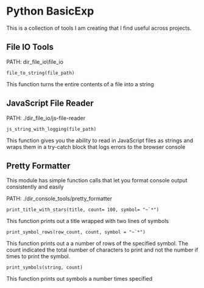 # Python BasicExp
This is a collection of tools I am creating that I find useful across projects.

## File IO Tools

PATH: dir_file_io\file_io

```
file_to_string(file_path)
```

This function turns the entire contents of a file into a string

## JavaScript File Reader

PATH: ./dir_file_io/js-file-reader

```
js_string_with_logging(file_path)
```

This function gives you the ability to read in JavaScript files as
strings and wraps them in a try-catch block that logs errors to the 
browser console

## Pretty Formatter
This module has simple function calls that let you format console output
consistently and easily

PATH: ./dir_console_tools/pretty_formatter

```
print_title_with_stars(title, count= 100, symbol= "~`*")
```

This function prints out a title wrapped with two lines of symbols

```
print_symbol_rows(row_count, count, symbol = "~`*")
```

This function prints out a a number of rows of the specified symbol.
The count indicated the total number of characters to print and not
the number if times to print the symbol.

```
print_symbols(string, count)
```

This function prints out symbols a number times specified



